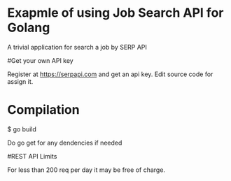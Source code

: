 # Exapmle of using Job Search API for Golang
A trivial application for search a job by SERP API 

#Get your own API key

Register at https://serpapi.com and get an api key. 
Edit source code for assign it. 

# Compilation
$ go build

Do go get for any dendencies if needed

#REST API Limits

For less than 200 req per day it may be free of charge.




